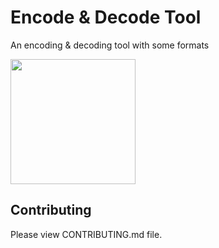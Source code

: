 # Encode &amp; Decode Tool
An encoding &amp; decoding tool with some formats

<a href="https://apps.microsoft.com/detail/9pg8ffz7dwz5?referrer=appbadge&mode=direct">
	<img src="https://get.microsoft.com/images/en-us%20dark.svg" width="200"/>
</a>

Contributing
---
Please view CONTRIBUTING.md file.
